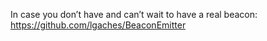 In case you don’t have and can’t wait to have a real beacon:
https://github.com/lgaches/BeaconEmitter
